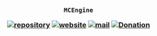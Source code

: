 <h3 align="center">

`MCEngine`

[![repository](https://img.shields.io/badge/repository-white)](https://github.com/mcengine/updater)
[![website](https://img.shields.io/badge/website-white)](https://mcengine.github.io/updater-website)
[![mail](https://img.shields.io/badge/mail-white)](mailto:mcengine@groups.outlook.com)
[![Donation](https://img.shields.io/badge/donation-white)](https://mcengine.github.io/donation)

</h3>